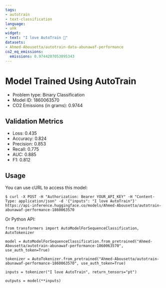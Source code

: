 ```yaml
---
tags:
- autotrain
- text-classification
language:
- unk
widget:
- text: "I love AutoTrain 🤗"
datasets:
- Ahmed-Abousetta/autotrain-data-abunawaf-performance
co2_eq_emissions:
  emissions: 0.9744207053095343
---
```


# Model Trained Using AutoTrain

- Problem type: Binary Classification
- Model ID: 1860063570
- CO2 Emissions (in grams): 0.9744

## Validation Metrics

- Loss: 0.435
- Accuracy: 0.824
- Precision: 0.853
- Recall: 0.775
- AUC: 0.885
- F1: 0.812

## Usage

You can use cURL to access this model:

```
$ curl -X POST -H "Authorization: Bearer YOUR_API_KEY" -H "Content-Type: application/json" -d '{"inputs": "I love AutoTrain"}' https://api-inference.huggingface.co/models/Ahmed-Abousetta/autotrain-abunawaf-performance-1860063570
```

Or Python API:

```
from transformers import AutoModelForSequenceClassification, AutoTokenizer

model = AutoModelForSequenceClassification.from_pretrained("Ahmed-Abousetta/autotrain-abunawaf-performance-1860063570", use_auth_token=True)

tokenizer = AutoTokenizer.from_pretrained("Ahmed-Abousetta/autotrain-abunawaf-performance-1860063570", use_auth_token=True)

inputs = tokenizer("I love AutoTrain", return_tensors="pt")

outputs = model(**inputs)
```